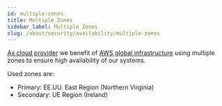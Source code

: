 ```yaml
---
id: multiple-zones
title: Multiple Zones
sidebar_label: Multiple Zones
slug: /about/security/availability/multiple-zones
---
```


[As cloud provider](/development/stack/aws)
we benefit of
[AWS global infrastructure](https://aws.amazon.com/about-aws/global-infrastructure/)
using multiple zones
to ensure high availability
of our systems.

Used zones are:

- Primary: EE.UU. East Region
  (Northern Virginia)
- Secondary: UE Region (Ireland)
